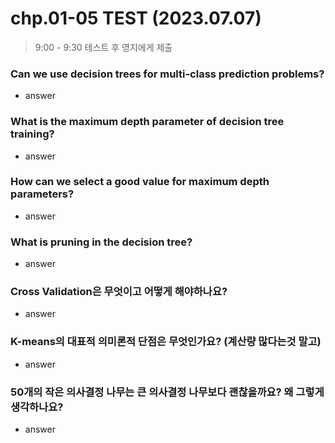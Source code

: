 # chp.01-05 TEST (2023.07.07)

> 9:00 - 9:30 테스트 후 영지에게 제출



### Can we use decision trees for multi-class prediction problems?

- answer





### What is the maximum depth parameter of decision tree training?

- answer





### How can we select a good value for maximum depth parameters?

- answer





### What is pruning in the decision tree?

- answer







### Cross Validation은 무엇이고 어떻게 해야하나요?

- answer





### K-means의 대표적 의미론적 단점은 무엇인가요? (계산량 많다는것 말고)

- answer







### 50개의 작은 의사결정 나무는 큰 의사결정 나무보다 괜찮을까요? 왜 그렇게 생각하나요?

- answer